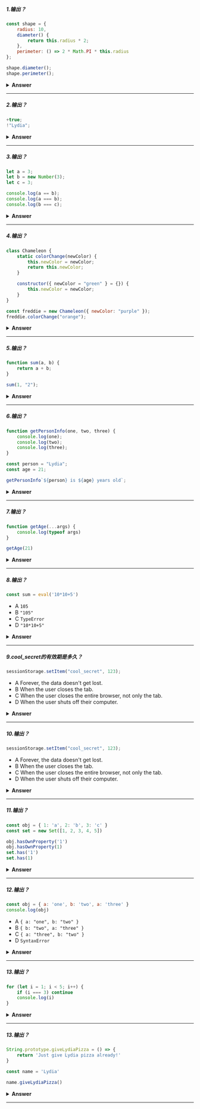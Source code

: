 ##### 1.输出？

```js
const shape = {
    radius: 10,
    diameter() {
        return this.radius * 2;
    },
    perimeter: () => 2 * Math.PI * this.radius
};

shape.diameter();
shape.perimeter();
```

<details>
<summary><b>Answer</b></summary>
<p>`undefined` and `ReferenceError`</p>
</details>

---



##### 2.输出？

```js
+true;
!"Lydia";
```

<details>
<summary><b>Answer</b></summary>
<p>`1` and `false`</p>
</details>

---



##### 3.输出？

```js
let a = 3;
let b = new Number(3);
let c = 3;

console.log(a == b);
console.log(a === b);
console.log(b === c);
```

<details>
<summary><b>Answer</b></summary>
<p>`true` `false` `false`</p>
<p>
```js
typeof b==="object"
```
</p>
</details>

---


##### 4.输出？

```js
class Chameleon {
    static colorChange(newColor) {
        this.newColor = newColor;
        return this.newColor;
    }

    constructor({ newColor = "green" } = {}) {
        this.newColor = newColor;
    }
}

const freddie = new Chameleon({ newColor: "purple" });
freddie.colorChange("orange");
```

<details>
<summary><b>Answer</b></summary>
<p>`TypeError`</p>
</details>

---



##### 5.输出？

```js
function sum(a, b) {
    return a + b;
}

sum(1, "2");
```

<details>
<summary><b>Answer</b></summary>
<p>`"12"`</p>
</details>

---


##### 6.输出？

```js
function getPersonInfo(one, two, three) {
    console.log(one);
    console.log(two);
    console.log(three);
}

const person = "Lydia";
const age = 21;

getPersonInfo`${person} is ${age} years old`;
```

<details>
<summary><b>Answer</b></summary>
<p>`["", " is ", " years old"]` `"Lydia"` `21`</p>
</details>

---




##### 7.输出？

```js
function getAge(...args) {
    console.log(typeof args)
}

getAge(21)
```

<details>
<summary><b>Answer</b></summary>
<p>`"object"`</p>
</details>

---





##### 8.输出？

```js
const sum = eval('10*10+5')
```

- A `105`
- B `"105"`
- C `TypeError`
- D `"10*10+5"`

<details>
<summary><b>Answer</b></summary>
<p>A</p>
<p>代码以字符串形式传递进来，eval 对其求值。如果它是一个表达式，就像本例中那样，它对表达式求值。表达式是 10 * 10 + 5。这将返回数字 105。</p>
</details>

---






##### 9.cool_secret的有效期是多久？

```js
sessionStorage.setItem("cool_secret", 123);
```

- A Forever, the data doesn't get lost.
- B When the user closes the tab.
- C When the user closes the entire browser, not only the tab.
- D When the user shuts off their computer.

<details>
<summary><b>Answer</b></summary>
<p>B</p>
<p>`sessionStorage`中的数据在<b>关闭tab标签页后</b>删除，刷新页面不会删除</p>
<p>`localStorage`中的数据永远存在</p>
</details>

---




##### 10.输出？

```js
sessionStorage.setItem("cool_secret", 123);
```

- A Forever, the data doesn't get lost.
- B When the user closes the tab.
- C When the user closes the entire browser, not only the tab.
- D When the user shuts off their computer.

<details>
<summary><b>Answer</b></summary>
<p>B</p>
<p>`sessionStorage`中的数据在<b>关闭tab标签页后</b>删除，刷新页面不会删除</p>
<p>`localStorage`中的数据永远存在</p>
</details>


---




##### 11.输出？

```js
const obj = { 1: 'a', 2: 'b', 3: 'c' }
const set = new Set([1, 2, 3, 4, 5])

obj.hasOwnProperty('1')
obj.hasOwnProperty(1)
set.has('1')
set.has(1)
```

<details>
<summary><b>Answer</b></summary>
<p>`true` `true` `false` `true`</p>
</details>



---





##### 12.输出？

```js
const obj = { a: 'one', b: 'two', a: 'three' }
console.log(obj)
```

- A `{ a: "one", b: "two" }`
- B `{ b: "two", a: "three" }`
- C `{ a: "three", b: "two" }`
- D `SyntaxError`

<details>
<summary><b>Answer</b></summary>
<p>C</p>
<p>如果有多个相同的key，那么位置是第一个key出现的位置，但是值是最后一个的值。</p>
</details>



---





##### 13.输出？

```js
for (let i = 1; i < 5; i++) {
    if (i === 3) continue
    console.log(i)
}
```

<details>
<summary><b>Answer</b></summary>
<p>`1` `2` `4`</p>
<p>`continue`跳过每次迭代</p>
</details>



---




##### 13.输出？

```js
String.prototype.giveLydiaPizza = () => {
    return 'Just give Lydia pizza already!'
}

const name = 'Lydia'

name.giveLydiaPizza()
```

<details>
<summary><b>Answer</b></summary>
<p>`"Just give Lydia pizza already!"`</p>
</details>



---
